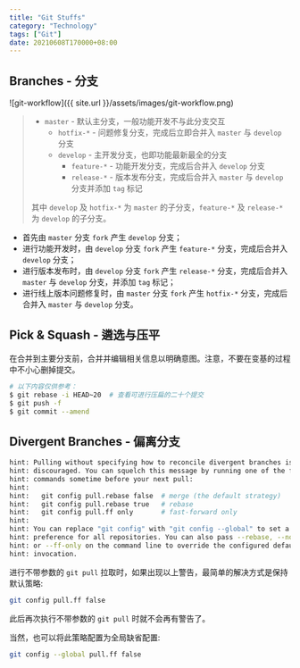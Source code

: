 ```yaml
---
title: "Git Stuffs"
category: "Technology"
tags: ["Git"]
date: 20210608T170000+08:00
---
```

## Branches - 分支

![git-workflow]({{ site.url }}/assets/images/git-workflow.png)

> - `master` - 默认主分支，一般功能开发不与此分支交互
>   - `hotfix-*` - 问题修复分支，完成后立即合并入 `master` 与 `develop` 分支
>   - `develop` - 主开发分支，也即功能最新最全的分支
>     - `feature-*` - 功能开发分支，完成后合并入 `develop` 分支
>     - `release-*` - 版本发布分支，完成后合并入 `master` 与 `develop` 分支并添加 `tag` 标记
>
> 其中 `develop` 及 `hotfix-*` 为 `master` 的子分支，`feature-*` 及 `release-*` 为 `develop` 的子分支。

- 首先由 `master` 分支 `fork` 产生 `develop` 分支；
- 进行功能开发时，由 `develop` 分支 `fork` 产生 `feature-*` 分支，完成后合并入 `develop` 分支；
- 进行版本发布时，由 `develop` 分支 `fork` 产生 `release-*` 分支，完成后合并入 `master` 与 `develop` 分支，并添加 `tag` 标记；
- 进行线上版本问题修复时，由 `master` 分支 `fork` 产生 `hotfix-*` 分支，完成后合并入 `master` 与 `develop` 分支。

## Pick & Squash - 遴选与压平

在合并到主要分支前，合并并编辑相关信息以明确意图。注意，不要在变基的过程中不小心删掉提交。

```sh
# 以下内容仅供参考：
$ git rebase -i HEAD~20  # 查看可进行压扁的二十个提交
$ git push -f
$ git commit --amend
```

## Divergent Branches - 偏离分支

```sh
hint: Pulling without specifying how to reconcile divergent branches is
hint: discouraged. You can squelch this message by running one of the following
hint: commands sometime before your next pull:
hint:
hint:   git config pull.rebase false  # merge (the default strategy)
hint:   git config pull.rebase true   # rebase
hint:   git config pull.ff only       # fast-forward only
hint:
hint: You can replace "git config" with "git config --global" to set a default
hint: preference for all repositories. You can also pass --rebase, --no-rebase,
hint: or --ff-only on the command line to override the configured default per
hint: invocation.
```

进行不带参数的 `git pull` 拉取时，如果出现以上警告，最简单的解决方式是保持默认策略:

```sh
git config pull.ff false
```

此后再次执行不带参数的 `git pull` 时就不会再有警告了。

当然，也可以将此策略配置为全局缺省配置:

```sh
git config --global pull.ff false
```
